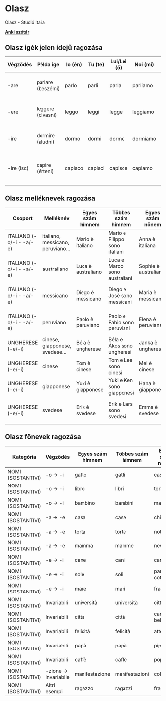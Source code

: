 # Olasz
Olasz - Studió Italia

[**Anki szótár**](https://github.com/Lensver65/Olasz/blob/main/Olasz%20-%20Studioitalia.txt)

## Olasz igék jelen idejű ragozása

| Végződés   | Példa ige              | Io (én)  | Tu (te)  | Lui/Lei (ő)  | Noi (mi)  | Voi (ti)  | Loro (ők)  | Megjegyzés |
|-----------|----------------------|---------|---------|------------|---------|---------|----------|----------------------------|
| -are      | parlare (beszélni)   | parlo   | parli   | parla      | parliamo | parlate | parlano  | Az -are végű igék szabályos ragozása |
| -ere      | leggere (olvasni)    | leggo   | leggi   | legge      | leggiamo | leggete | leggono  | Az -ere végű igék szabályos ragozása |
| -ire      | dormire (aludni)     | dormo   | dormi   | dorme      | dormiamo | dormite | dormono  | Az -ire végű igék egyik ragozási mintája |
| -ire (isc) | capire (érteni)      | capisco | capisci | capisce    | capiamo  | capite  | capiscono | Az -ire végű igék egy része ISC betoldással változik |

## Olasz melléknevek ragozása

| Csoport                      | Melléknév                           | Egyes szám hímnem      | Többes szám hímnem               | Egyes szám nőnem      | Többes szám nőnem                 |
|------------------------------|------------------------------------|------------------------|----------------------------------|----------------------|----------------------------------|
| ITALIANO (-o/-i - -a/-e)     | italiano, messicano, peruviano…   | Mario è italiano      | Mario e Filippo sono italiani   | Anna è italiana      | Anna e Carla sono italiane       |
| ITALIANO (-o/-i - -a/-e)     | australiano                       | Luca è australiano    | Luca e Marco sono australiani   | Sophie è australiana | Sophie e Olivia sono australiane |
| ITALIANO (-o/-i - -a/-e)     | messicano                         | Diego è messicano     | Diego e José sono messicani     | Maria è messicana    | Maria e Camila sono messicane    |
| ITALIANO (-o/-i - -a/-e)     | peruviano                         | Paolo è peruviano     | Paolo e Fabio sono peruviani    | Elena è peruviana    | Elena e Laura sono peruviane     |
| UNGHERESE (-e/-i)            | cinese, giapponese, svedese…      | Béla è ungherese      | Béla e Ákos sono ungheresi      | Janka è ungherese    | Janka e Éva sono ungheresi       |
| UNGHERESE (-e/-i)            | cinese                            | Tom è cinese          | Tom e Lee sono cinesi           | Mei è cinese         | Mei e Lin sono cinesi            |
| UNGHERESE (-e/-i)            | giapponese                        | Yuki è giapponese     | Yuki e Ken sono giapponesi      | Hana è giapponese    | Hana e Aiko sono giapponesi      |
| UNGHERESE (-e/-i)            | svedese                           | Erik è svedese        | Erik e Lars sono svedesi        | Emma è svedese       | Emma e Ingrid sono svedesi       |


## Olasz főnevek ragozása


| Kategória            | Végződés          | Egyes szám hímnem  | Többes szám hímnem | Egyes szám nőnem   | Többes szám nőnem   |
|----------------------|------------------|--------------------|--------------------|--------------------|--------------------|
| NOMI (SOSTANTIVI)   | -o → -i          | gatto             | gatti             | casa              | case              |
| NOMI (SOSTANTIVI)   | -o → -i          | libro             | libri             | torta             | torte             |
| NOMI (SOSTANTIVI)   | -o → -i          | bambino           | bambini           | mamma             | mamme             |
| NOMI (SOSTANTIVI)   | -a → -e          | casa              | case              | chiave            | chiavi            |
| NOMI (SOSTANTIVI)   | -a → -e          | torta             | torte             | notte             | notti             |
| NOMI (SOSTANTIVI)   | -a → -e          | mamma             | mamme             | neve              | nevi              |
| NOMI (SOSTANTIVI)   | -e → -i          | cane              | cani              | canzone           | canzoni           |
| NOMI (SOSTANTIVI)   | -e → -i          | sole              | soli              | panna cotta       | panna cotta       |
| NOMI (SOSTANTIVI)   | -e → -i          | mare              | mari              | fragola           | fragole           |
| NOMI (SOSTANTIVI)   | Invariabili      | università        | università        | città bella       | città belle       |
| NOMI (SOSTANTIVI)   | Invariabili      | città             | città             | canzone bella     | canzoni belle     |
| NOMI (SOSTANTIVI)   | Invariabili      | felicità          | felicità          | attenzione        | attenzioni        |
| NOMI (SOSTANTIVI)   | Invariabili      | papà              | papà              | pipì              | pipì              |
| NOMI (SOSTANTIVI)   | Invariabili      | caffè             | caffè             | popò              | popò              |
| NOMI (SOSTANTIVI)   | -zione → invariabile | manifestazione   | manifestazioni   | colazione         | colazioni         |
| NOMI (SOSTANTIVI)   | Altri esempi     | ragazzo           | ragazzi           | fragola           | fragole           |

